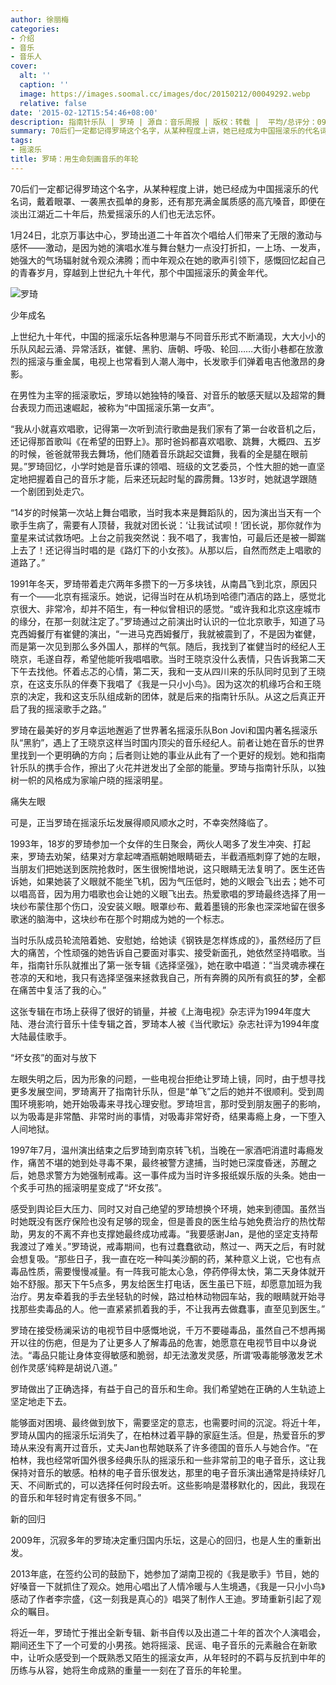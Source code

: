 ```yaml
---
author: 徐丽梅
categories:
- 介绍
- 音乐
- 音乐人
cover:
  alt: ''
  caption: ''
  image: https://images.soomal.cc/images/doc/20150212/00049292.webp
  relative: false
date: '2015-02-12T15:54:46+08:00'
description: 指南针乐队 | 罗琦 | 源自：音乐周报 | 版权：转载 |  平均/总评分：09.75/78
summary: 70后们一定都记得罗琦这个名字，从某种程度上讲，她已经成为中国摇滚乐的代名词，戴着眼罩、一袭黑衣孤单的身影，还有那充满金属质感的高亢嗓音，即便在淡出江湖近二十年后，热爱摇滚乐的人们也无法忘怀。1月24日，北京万事达中心，罗琦出道二十年首次个唱给人们带来了无限的激动与感怀――激动……
tags:
- 摇滚乐
title: 罗琦：用生命刻画音乐的年轮
---
```


70后们一定都记得罗琦这个名字，从某种程度上讲，她已经成为中国摇滚乐的代名词，戴着眼罩、一袭黑衣孤单的身影，还有那充满金属质感的高亢嗓音，即便在淡出江湖近二十年后，热爱摇滚乐的人们也无法忘怀。

1月24日，北京万事达中心，罗琦出道二十年首次个唱给人们带来了无限的激动与感怀――激动，是因为她的演唱水准与舞台魅力一点没打折扣，一上场、一发声，她强大的气场辐射就令观众沸腾；而中年观众在她的歌声引领下，感慨回忆起自己的青春岁月，穿越到上世纪九十年代，那个中国摇滚乐的黄金年代。

![罗琦](https://images.soomal.cc/images/doc/20150212/00049292.webp)





少年成名

上世纪九十年代，中国的摇滚乐坛各种思潮与不同音乐形式不断涌现，大大小小的乐队风起云涌、异常活跃，崔健、黑豹、唐朝、呼吸、轮回……大街小巷都在放激烈的摇滚与重金属，电视上也常看到人潮人海中，长发歌手们弹着电吉他激昂的身影。

在男性为主宰的摇滚歌坛，罗琦以她独特的嗓音、对音乐的敏感天赋以及超常的舞台表现力而迅速崛起，被称为“中国摇滚乐第一女声”。

“我从小就喜欢唱歌，记得第一次听到流行歌曲是我们家有了第一台收音机之后，还记得那首歌叫《在希望的田野上》。那时爸妈都喜欢唱歌、跳舞，大概四、五岁的时候，爸爸就带我去舞场，他们随着音乐跳起交谊舞，我看的全是腿在眼前晃。”罗琦回忆，小学时她是音乐课的领唱、班级的文艺委员，个性大胆的她一直坚定地把握着自己的音乐才能，后来还玩起时髦的霹雳舞。13岁时，她就退学跟随一个剧团到处走穴。

“14岁的时候第一次站上舞台唱歌，当时我本来是舞蹈队的，因为演出当天有一个歌手生病了，需要有人顶替，我就对团长说：‘让我试试呗！’团长说，那你就作为童星来试试救场吧。上台之前我突然说：我不唱了，我害怕，可最后还是被一脚踹上去了！还记得当时唱的是《路灯下的小女孩》。从那以后，自然而然走上唱歌的道路了。”

1991年冬天，罗琦带着走穴两年多攒下的一万多块钱，从南昌飞到北京，原因只有一个――北京有摇滚乐。她说，记得当时在从机场到哈德门酒店的路上，感觉北京很大、非常冷，却并不陌生，有一种似曾相识的感觉。“或许我和北京这座城市的缘分，在那一刻就注定了。”罗琦通过之前演出时认识的一位北京歌手，知道了马克西姆餐厅有崔健的演出，“一进马克西姆餐厅，我就被震到了，不是因为崔健，而是第一次见到那么多外国人，那样的气氛。随后，我找到了崔健当时的经纪人王晓京，毛遂自荐，希望他能听我唱唱歌。当时王晓京没什么表情，只告诉我第二天下午去找他。怀着忐忑的心情，第二天，我和一支从四川来的乐队同时见到了王晓京，在这支乐队的伴奏下我唱了《我是一只小小鸟》。因为这次的机缘巧合和王晓京的决定，我和这支乐队组成新的团体，就是后来的指南针乐队。从这之后真正开启了我的摇滚歌手之路。”

罗琦在最美好的岁月幸运地邂逅了世界著名摇滚乐队Bon Jovi和国内著名摇滚乐队“黑豹”，遇上了王晓京这样当时国内顶尖的音乐经纪人。前者让她在音乐的世界里找到一个更明确的方向；后者则让她的事业从此有了一个更好的规划。她和指南针乐队的携手合作，擦出了火花并迸发出了全部的能量。罗琦与指南针乐队，以独树一帜的风格成为家喻户晓的摇滚明星。

痛失左眼

可是，正当罗琦在摇滚乐坛发展得顺风顺水之时，不幸突然降临了。

1993年，18岁的罗琦参加一个女伴的生日聚会，两伙人喝多了发生冲突、打起来，罗琦去劝架，结果对方拿起啤酒瓶朝她眼睛砸去，半截酒瓶刺穿了她的左眼，当朋友们把她送到医院抢救时，医生很惋惜地说，这只眼睛无法复明了。医生还告诉她，如果她装了义眼就不能坐飞机，因为气压低时，她的义眼会飞出去；她不可以唱高音，因为用力唱歌也会让她的义眼飞出去。热爱歌唱的罗琦最终选择了用一块纱布蒙住那个伤口，没安装义眼。眼罩纱布、戴着墨镜的形象也深深地留在很多歌迷的脑海中，这块纱布在那个时期成为她的一个标志。

当时乐队成员轮流陪着她、安慰她，给她读《钢铁是怎样炼成的》，虽然经历了巨大的痛苦，个性顽强的她告诉自己要面对事实、接受新面孔，她依然坚持唱歌。当年，指南针乐队就推出了第一张专辑《选择坚强》，她在歌中唱道：“当灵魂赤裸在苍凉的天和地，我只有选择坚强来拯救我自己，所有奔腾的风所有疯狂的梦，全都在痛苦中复活了我的心。”

这张专辑在市场上获得了很好的销量，并被《上海电视》杂志评为1994年度大陆、港台流行音乐十佳专辑之首，罗琦本人被《当代歌坛》杂志社评为1994年度大陆最佳歌手。

“坏女孩”的面对与放下

左眼失明之后，因为形象的问题，一些电视台拒绝让罗琦上镜，同时，由于想寻找更多发展空间，罗琦离开了指南针乐队，但是“单飞”之后的她并不很顺利。受到周围环境影响，她开始吸毒来寻找心理安慰。罗琦坦言，那时受到朋友圈子的影响，以为吸毒是非常酷、非常时尚的事情，对吸毒非常好奇，结果毒瘾上身，一下堕入人间地狱。

1997年7月，温州演出结束之后罗琦到南京转飞机，当晚在一家酒吧消遣时毒瘾发作，痛苦不堪的她到处寻毒不果，最终被警方逮捕，当时她已深度昏迷，苏醒之后，她恳求警方为她强制戒毒。这一事件成为当时许多报纸娱乐版的头条。她由一个炙手可热的摇滚明星变成了“坏女孩”。

感受到舆论巨大压力、同时又对自己绝望的罗琦想换个环境，她来到德国。虽然当时她既没有医疗保险也没有足够的现金，但是善良的医生给与她免费治疗的热忱帮助，男友的不离不弃也支撑她最终成功戒毒。“我要感谢Jan，是他的坚定支持帮我渡过了难关。”罗琦说，戒毒期间，也有过蠢蠢欲动，熬过一、两天之后，有时就会想复吸。“那些日子，我一直在吃一种叫美沙酮的药，某种意义上说，它也有点毒品性质，需要慢慢减量。有一阵我可能太心急，停药停得太快，第二天身体就开始不舒服。那天下午5点多，男友给医生打电话，医生虽已下班，却愿意加班为我治疗。男友牵着我的手去坐轻轨的时候，路过柏林动物园车站，我的眼睛就开始寻找那些卖毒品的人。他一直紧紧抓着我的手，不让我再去做蠢事，直至见到医生。”

罗琦在接受杨澜采访的电视节目中感慨地说，千万不要碰毒品，虽然自己不想再揭开以往的伤疤，但是为了让更多人了解毒品的危害，她愿意在电视节目中以身说法。“毒品只能让身体变得敏感和脆弱，却无法激发灵感，所谓‘吸毒能够激发艺术创作灵感’纯粹是胡说八道。”

罗琦做出了正确选择，有益于自己的音乐和生命。我们希望她在正确的人生轨迹上坚定地走下去。

能够面对困境、最终做到放下，需要坚定的意志，也需要时间的沉淀。将近十年，罗琦从国内的摇滚乐坛消失了，在柏林过着平静的家庭生活。但是，热爱音乐的罗琦从来没有离开过音乐，丈夫Jan也帮她联系了许多德国的音乐人与她合作。“在柏林，我也经常听国外很多经典乐队的摇滚乐和一些非常前卫的电子音乐，这让我保持对音乐的敏感。柏林的电子音乐很发达，那里的电子音乐演出通常是持续好几天、不间断式的，可以选择任何时段去听。这些影响是潜移默化的，因此，我现在的音乐和年轻时肯定有很多不同。”

新的回归

2009年，沉寂多年的罗琦决定重归国内乐坛，这是心的回归，也是人生的重新出发。

2013年底，在签约公司的鼓励下，她参加了湖南卫视的《我是歌手》节目，她的好嗓音一下就抓住了观众。她用心唱出了人情冷暖与人生境遇，《我是一只小小鸟》感动了作者李宗盛，《这一刻我是真心的》唱哭了制作人王迪。罗琦重新引起了观众的瞩目。

将近一年，罗琦忙于推出全新专辑、新书自传以及出道二十年的首次个人演唱会，期间还生下了一个可爱的小男孩。她将摇滚、民谣、电子音乐的元素融合在新歌中，让听众感受到一个既熟悉又陌生的摇滚女声，从年轻时的不羁与反抗到中年的历练与从容，她将生命成熟的重量一一刻在了音乐的年轮里。